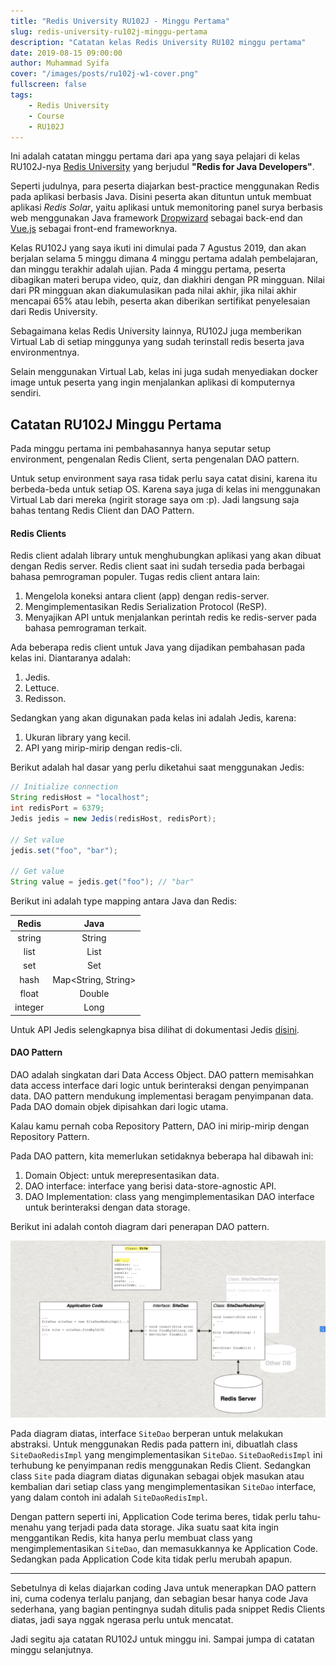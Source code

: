 ```yaml
---
title: "Redis University RU102J - Minggu Pertama"
slug: redis-university-ru102j-minggu-pertama
description: "Catatan kelas Redis University RU102 minggu pertama"
date: 2019-08-15 09:00:00
author: Muhammad Syifa
cover: "/images/posts/ru102j-w1-cover.png"
fullscreen: false
tags:
    - Redis University
    - Course
    - RU102J
---
```


Ini adalah catatan minggu pertama dari apa yang saya pelajari di kelas RU102J-nya [Redis University](https://university.redislabs.com) yang berjudul **"Redis for Java Developers"**.

Seperti judulnya, para peserta diajarkan best-practice menggunakan Redis pada aplikasi berbasis Java.
Disini peserta akan dituntun untuk membuat aplikasi _Redis Solar_, yaitu aplikasi untuk memonitoring panel surya berbasis web menggunakan Java framework [Dropwizard](https://www.dropwizard.io) sebagai back-end dan [Vue.js](https://vuejs.org/) sebagai front-end frameworknya.

Kelas RU102J yang saya ikuti ini dimulai pada 7 Agustus 2019, dan akan berjalan selama 5 minggu
dimana 4 minggu pertama adalah pembelajaran, dan minggu terakhir adalah ujian.
Pada 4 minggu pertama, peserta dibagikan materi berupa video, quiz, dan diakhiri dengan PR mingguan.
Nilai dari PR mingguan akan diakumulasikan pada nilai akhir, jika nilai akhir mencapai 65% atau lebih, peserta akan diberikan sertifikat penyelesaian dari Redis University.

Sebagaimana kelas Redis University lainnya, RU102J juga memberikan Virtual Lab di setiap minggunya yang sudah terinstall redis beserta java environmentnya.

Selain menggunakan Virtual Lab, kelas ini juga sudah menyediakan docker image untuk peserta yang ingin menjalankan aplikasi di komputernya sendiri.

## Catatan RU102J Minggu Pertama

Pada minggu pertama ini pembahasannya hanya seputar setup environment, pengenalan Redis Client, serta pengenalan DAO pattern.

Untuk setup environment saya rasa tidak perlu saya catat disini, karena itu berbeda-beda untuk setiap OS.
Karena saya juga di kelas ini menggunakan Virtual Lab dari mereka (ngirit storage saya om :p). Jadi langsung saja bahas tentang Redis Client dan DAO Pattern.

#### Redis Clients

Redis client adalah library untuk menghubungkan aplikasi yang akan dibuat dengan Redis server.
Redis client saat ini sudah tersedia pada berbagai bahasa pemrograman populer. Tugas redis client antara lain:

1. Mengelola koneksi antara client (app) dengan redis-server.
2. Mengimplementasikan Redis Serialization Protocol (ReSP).
3. Menyajikan API untuk menjalankan perintah redis ke redis-server pada bahasa pemrograman terkait.

Ada beberapa redis client untuk Java yang dijadikan pembahasan pada kelas ini. Diantaranya adalah:

1. Jedis.
2. Lettuce.
3. Redisson.

Sedangkan yang akan digunakan pada kelas ini adalah Jedis, karena:

1. Ukuran library yang kecil.
2. API yang mirip-mirip dengan redis-cli.

Berikut adalah hal dasar yang perlu diketahui saat menggunakan Jedis:

```java
// Initialize connection
String redisHost = "localhost";
int redisPort = 6379;
Jedis jedis = new Jedis(redisHost, redisPort);

// Set value
jedis.set("foo", "bar");

// Get value
String value = jedis.get("foo"); // "bar"
```

Berikut ini adalah type mapping antara Java dan Redis:

| Redis   | Java                |
|:-------:|:-------------------:|
| string  | String              |
| list    | List<String>        |
| set     | Set<String>         |
| hash    | Map<String, String> |
| float   | Double              |
| integer | Long                |

Untuk API Jedis selengkapnya bisa dilihat di dokumentasi Jedis [disini](http://xetorthio.github.io/jedis/).

#### DAO Pattern

DAO adalah singkatan dari Data Access Object. DAO pattern memisahkan data access interface dari logic untuk berinteraksi dengan penyimpanan data. DAO pattern mendukung implementasi beragam penyimpanan data. Pada DAO domain objek dipisahkan dari logic utama.

Kalau kamu pernah coba Repository Pattern, DAO ini mirip-mirip dengan Repository Pattern.

Pada DAO pattern, kita memerlukan setidaknya beberapa hal dibawah ini:

1. Domain Object: untuk merepresentasikan data.
2. DAO interface: interface yang berisi data-store-agnostic API.
3. DAO Implementation: class yang mengimplementasikan DAO interface untuk berinteraksi dengan data storage.

Berikut ini adalah contoh diagram dari penerapan DAO pattern.

![DAO Pattern](/images/posts/ru102j-w1-dao.png)

Pada diagram diatas, interface `SiteDao` berperan untuk melakukan abstraksi. Untuk menggunakan Redis pada pattern ini, dibuatlah class `SiteDaoRedisImpl` yang mengimplementasikan `SiteDao`. `SiteDaoRedisImpl` ini terhubung ke penyimpanan redis menggunakan Redis Client. Sedangkan class `Site` pada diagram diatas digunakan sebagai objek masukan atau kembalian dari setiap class yang mengimplementasikan `SiteDao` interface, yang dalam contoh ini adalah `SiteDaoRedisImpl`.

Dengan pattern seperti ini, Application Code terima beres, tidak perlu tahu-menahu yang terjadi pada data storage.
Jika suatu saat kita ingin menggantikan Redis, kita hanya perlu membuat class yang mengimplementasikan `SiteDao`, dan memasukkannya ke Application Code. Sedangkan pada Application Code kita tidak perlu merubah apapun.

---

Sebetulnya di kelas diajarkan coding Java untuk menerapkan DAO pattern ini, cuma codenya terlalu panjang, dan sebagian besar hanya code Java sederhana, yang bagian pentingnya sudah ditulis pada snippet Redis Clients diatas, jadi saya nggak ngerasa perlu untuk mencatat.

Jadi segitu aja catatan RU102J untuk minggu ini. Sampai jumpa di catatan minggu selanjutnya.
